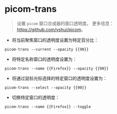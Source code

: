 # picom-trans

> 设置 `picom` 窗口合成器的窗口透明度。
> 更多信息：<https://github.com/yshui/picom>。

- 将当前聚焦窗口的透明度设置为特定百分比：

`picom-trans --current --opacity {{90}}`

- 将特定名称窗口的透明度设置为：

`picom-trans --name {{Firefox}} --opacity {{90}}`

- 将通过鼠标光标选择的特定窗口的透明度设置为：

`picom-trans --select --opacity {{90}}`

- 切换特定窗口的透明度：

`picom-trans --name {{Firefox}} --toggle`